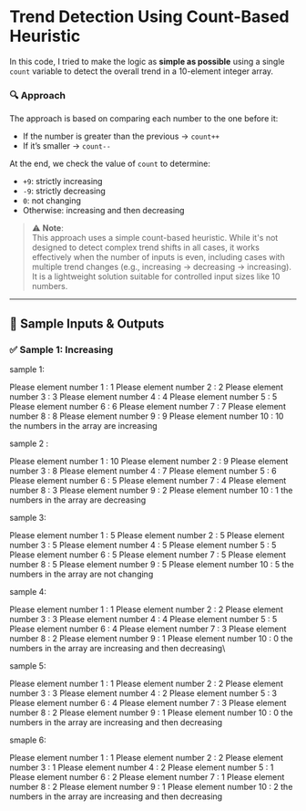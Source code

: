 # Trend Detection Using Count-Based Heuristic

In this code, I tried to make the logic as **simple as possible** using a single `count` variable to detect the overall trend in a 10-element integer array.

### 🔍 Approach

The approach is based on comparing each number to the one before it:

- If the number is greater than the previous → `count++`
- If it’s smaller → `count--`

At the end, we check the value of `count` to determine:

- `+9`: strictly increasing
- `-9`: strictly decreasing
- `0`: not changing
- Otherwise: increasing and then decreasing

> ⚠️ **Note**:  
> This approach uses a simple count-based heuristic. While it's not designed to detect complex trend shifts in all cases, it works effectively when the number of inputs is even, including cases with multiple trend changes (e.g., increasing → decreasing → increasing).
> It is a lightweight solution suitable for controlled input sizes like 10 numbers.

---

## 🧪 Sample Inputs & Outputs

### ✅ Sample 1: Increasing

sample 1:

Please element number 1 : 1
Please element number 2 : 2
Please element number 3 : 3
Please element number 4 : 4
Please element number 5 : 5
Please element number 6 : 6
Please element number 7 : 7
Please element number 8 : 8
Please element number 9 : 9
Please element number 10 : 10
the numbers in the array are increasing

sample 2 :

Please element number 1 : 10
Please element number 2 : 9
Please element number 3 : 8
Please element number 4 : 7
Please element number 5 : 6
Please element number 6 : 5
Please element number 7 : 4
Please element number 8 : 3
Please element number 9 : 2
Please element number 10 : 1
the numbers in the array are decreasing

sample 3:

Please element number 1 : 5
Please element number 2 : 5
Please element number 3 : 5
Please element number 4 : 5
Please element number 5 : 5
Please element number 6 : 5
Please element number 7 : 5
Please element number 8 : 5
Please element number 9 : 5
Please element number 10 : 5
the numbers in the array are not changing

sample 4:

Please element number 1 : 1
Please element number 2 : 2
Please element number 3 : 3
Please element number 4 : 4
Please element number 5 : 5
Please element number 6 : 4
Please element number 7 : 3
Please element number 8 : 2
Please element number 9 : 1
Please element number 10 : 0
the numbers in the array are increasing and then decreasing\

sample 5:

Please element number 1 : 1
Please element number 2 : 2
Please element number 3 : 3
Please element number 4 : 2
Please element number 5 : 3
Please element number 6 : 4
Please element number 7 : 3
Please element number 8 : 2
Please element number 9 : 1
Please element number 10 : 0
the numbers in the array are increasing and then decreasing

smaple 6:

Please element number 1 : 1
Please element number 2 : 2
Please element number 3 : 1
Please element number 4 : 2
Please element number 5 : 1
Please element number 6 : 2
Please element number 7 : 1
Please element number 8 : 2
Please element number 9 : 1
Please element number 10 : 2
the numbers in the array are increasing and then decreasing
